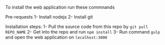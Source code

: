 To install the web application run these commnands

Pre-requests
1- Install nodejs
2- Install git

Installation steps:
1- Pull the source code from this repo by `git pull REPO_NAME`
2- Get into the repo and run `npm install`
3- Run command `gulp` and open the web application on `localhost:3000`

